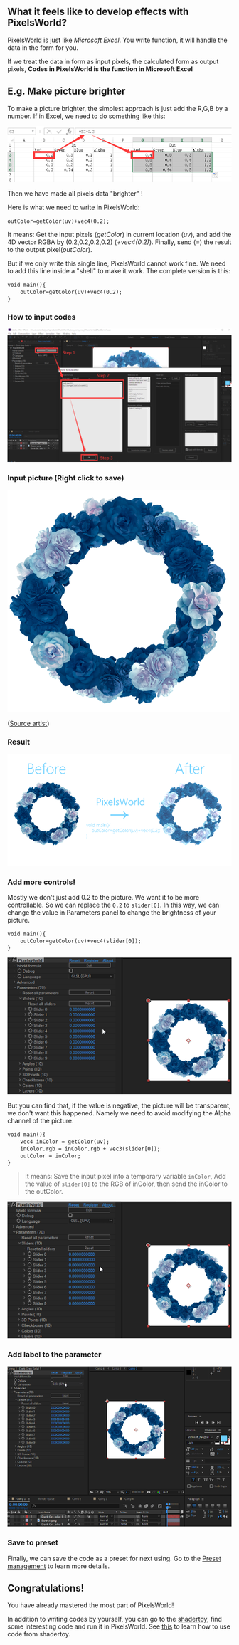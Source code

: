 


## What it feels like to develop effects with PixelsWorld? 
PixelsWorld is just like *Microsoft Excel*. You write function, it will handle the data in the form for you. 

If we treat the data in form as input pixels, the calculated form as output pixels, **Codes in PixelsWorld is the function in Microsoft Excel**

## E.g. Make picture brighter

To make a picture brighter, the simplest approach is just add the R,G,B by a number. If in Excel, we need to do something like this: 

![Calculate the form](ExcelCalculate.png)

Then we have made all pixels data "brighter" ! 

Here is what we need to write in PixelsWorld: 

```glsl:bright_describe.shader
outColor=getColor(uv)+vec4(0.2);
```

It means: Get the input pixels (*getColor*) in current location (*uv*), and add the 4D vector RGBA by (0.2,0.2,0.2,0.2) (*+vec4(0.2)*). Finally, send (*=*) the result to the output pixel(*outColor*). 

But if we only write this single line, PixelsWorld cannot work fine. We need to add this line inside a "shell" to make it work. The complete version is this: 

```glsl:bright.shader
void main(){
    outColor=getColor(uv)+vec4(0.2);
}
```
### How to input codes

![How to input codes](OperateTip.png)

### Input picture (Right click to save)

![Input picture](FlowerRing.png)

([Source artist](https://www.pixiv.net/artworks/75891619))

### Result

![Result](EffectDemo1.png)


### Add more controls! 

Mostly we don't just add 0.2 to the picture. We want it to be more controllable. So we can replace the `0.2` to `slider[0]`. In this way, we can change the value in Parameters panel to change the brightness of your picture. 

```glsl:bright_control.shader
void main(){
    outColor=getColor(uv)+vec4(slider[0]);
}
```

![brightness](ControlBright.gif)

But you can find that, if the value is negative, the picture will be transparent, we don't want this happened. Namely we need to avoid modifying the Alpha channel of the picture. 

```glsl:bright_control.shader
void main(){
    vec4 inColor = getColor(uv);
    inColor.rgb = inColor.rgb + vec3(slider[0]);
    outColor = inColor;
}
```
> It means: Save the input pixel into a temporary variable `inColor`, Add the value of `slider[0]` to the RGB of inColor, then send the inColor to the outColor. 


![Advanced brightness](ControlBright2.gif)

### Add label to the parameter

![Add lable to the parameter](ControlBright3.gif)


### Save to preset

Finally, we can save the code as a preset for next using. Go to the [Preset management](../Editor/SavePresets.md) to learn more details. 


## Congratulations! 

You have already mastered the most part of PixelsWorld! 

In addition to writing codes by yourself, you can go to the [shadertoy](https://www.shadertoy.com/), find some interesting code and run it in PixelsWorld. See [this](contents/GLSL/shadertoy.md) to learn how to use code from shadertoy. 





<br>
<br>
<br>
<br>
<br>
<br>
<br>